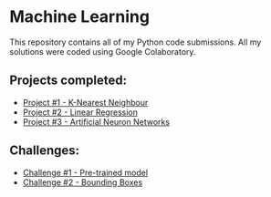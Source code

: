 # Machine Learning

This repository contains all of my Python code submissions.
All my solutions were coded using Google Colaboratory.

## Projects completed:
* [Project #1 - K-Nearest Neighbour](https://github.com/tmatthias/machine-learning-mooc/blob/main/K_Nearest_Neighbour.ipynb)
* [Project #2 - Linear Regression](https://github.com/tmatthias/machine-learning-mooc/blob/main/Linear_Regression.ipynb)
* [Project #3 - Artificial Neuron Networks](https://github.com/tmatthias/machine-learning-mooc/blob/main/Artificial_Neuron_Networks.ipynb)

## Challenges:
* [Challenge #1 - Pre-trained model](https://github.com/tmatthias/machine-learning-mooc/blob/main/ML_Pretrained_Model.ipynb)
* [Challenge #2 - Bounding Boxes](https://github.com/tmatthias/machine-learning-mooc/blob/main/ML_Bounding_Boxes.ipynb)


